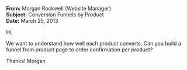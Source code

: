 **From:** Morgan Rockwell (Website Manager)  
**Subject:** Conversion Funnels by Product  
**Date:** March 25, 2013  

Hi,

We want to understand how well each product converts.
Can you build a funnel from product page to order confirmation per product?

Thanks!
Morgan